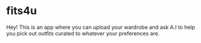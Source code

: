 # fits4u

Hey! This is an app where you can upload your wardrobe and ask A.I to help you pick out outfits curated to whatever your preferences are. 
